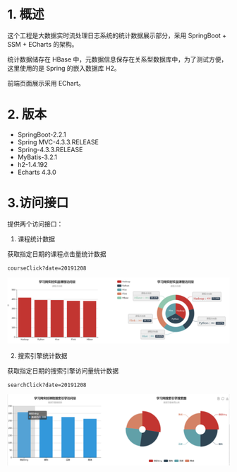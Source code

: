 
# 1. 概述
这个工程是大数据实时流处理日志系统的统计数据展示部分，采用 SpringBoot + SSM + ECharts 的架构。

统计数据储存在 HBase 中，元数据信息保存在关系型数据库中，为了测试方便，这里使用的是 Spring 的嵌入数据库 H2。

前端页面展示采用 EChart。

# 2. 版本
- SpringBoot-2.2.1
- Spring MVC-4.3.3.RELEASE
- Spring-4.3.3.RELEASE
- MyBatis-3.2.1
- h2-1.4.192
- Echarts 4.3.0

# 3.访问接口
提供两个访问接口：

1. 课程统计数据

获取指定日期的课程点击量统计数据
```sbtshell
courseClick?date=20191208
```
![courseclick](pic/courseclick.png)

2. 搜索引擎统计数据

获取指定日期的搜索引擎访问量统计数据
```sbtshell
searchClick?date=20191208
```
![searchengine](pic/searchengine.png)

